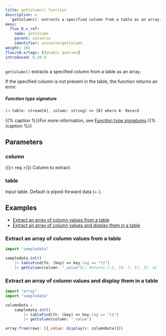 ```yaml
---
title: getColumn() function
description: >
  `getColumn()` extracts a specified column from a table as an array.
menu:
  flux_0_x_ref:
    name: getColumn
    parent: universe
    identifier: universe/getColumn
weight: 101
flux/v0.x/tags: [dynamic queries]
introduced: 0.29.0
---
```


<!------------------------------------------------------------------------------

IMPORTANT: This page was generated from comments in the Flux source code. Any
edits made directly to this page will be overwritten the next time the
documentation is generated. 

To make updates to this documentation, update the function comments above the
function definition in the Flux source code:

https://github.com/influxdata/flux/blob/master/stdlib/universe/universe.flux#L2987-L2987

Contributing to Flux: https://github.com/influxdata/flux#contributing
Fluxdoc syntax: https://github.com/influxdata/flux/blob/master/docs/fluxdoc.md

------------------------------------------------------------------------------->

`getColumn()` extracts a specified column from a table as an array.

If the specified column is not present in the table, the function returns an error.

##### Function type signature

```js
(<-table: stream[A], column: string) => [B] where A: Record
```

{{% caption %}}For more information, see [Function type signatures](/flux/v0.x/function-type-signatures/).{{% /caption %}}

## Parameters

### column
({{< req >}})
Column to extract.



### table

Input table. Default is piped-forward data (`<-`).




## Examples

- [Extract an array of column values from a table](#extract-an-array-of-column-values-from-a-table)
- [Extract an array of column values and display them in a table](#extract-an-array-of-column-values-and-display-them-in-a-table)

### Extract an array of column values from a table

```js
import "sampledata"

sampledata.int()
    |> tableFind(fn: (key) => key.tag == "t1")
    |> getColumn(column: "_value")// Returns [-2, 10, 7, 17, 15, 4]


```


### Extract an array of column values and display them in a table

```js
import "array"
import "sampledata"

columnData =
    sampledata.int()
        |> tableFind(fn: (key) => key.tag == "t1")
        |> getColumn(column: "_value")

array.from(rows: [{_value: display(v: columnData)}])

```

